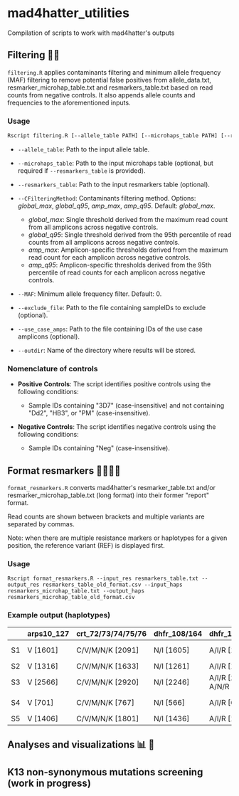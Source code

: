 # mad4hatter_utilities

Compilation of scripts to work with mad4hatter's outputs

## Filtering 💩🧹

`filtering.R` applies contaminants filtering and minimum allele frequency (MAF) filtering to remove potential false positives from allele_data.txt, resmarker_microhap_table.txt and resmarkers_table.txt based on read counts from negative controls. It also appends allele counts and frequencies to the aforementioned inputs.

### Usage

```bash
Rscript filtering.R [--allele_table PATH] [--microhaps_table PATH] [--resmarker_table PATH] [--CFilteringMethod METHOD] [--MAF VALUE] [--exclude_file PATH] [--use_case_amps PATH] [--outdir PATH]
```

- `--allele_table`: Path to the input allele table.
  
- `--microhaps_table`: Path to the input microhaps table (optional, but required if `--resmarkers_table` is provided).

- `--resmarkers_table`: Path to the input resmarkers table (optional).

- `--CFilteringMethod`: Contaminants filtering method. Options: *global_max*, *global_q95*, *amp_max*, *amp_q95*. Default: *global_max*.

  - *global_max*: Single threshold derived from the maximum read count from all amplicons across negative controls.
  - *global_q95*: Single threshold derived from the 95th percentile of read counts from all amplicons across negative controls.
  - *amp_max*: Amplicon-specific thresholds derived from the maximum read count for each amplicon across negative controls.
  - *amp_q95*: Amplicon-specific thresholds derived from the 95th percentile of read counts for each amplicon across negative controls.

- `--MAF`: Minimum allele frequency filter. Default: 0.

- `--exclude_file`: Path to the file containing sampleIDs to exclude (optional).
  
- `--use_case_amps`: Path to the file containing IDs of the use case amplicons (optional).

- `--outdir`: Name of the directory where results will be stored.

### Nomenclature of controls

- **Positive Controls**: The script identifies positive controls using the following conditions:
  - Sample IDs containing "3D7" (case-insensitive) and not containing "Dd2", "HB3", or "PM" (case-insensitive).

- **Negative Controls**: The script identifies negative controls using the following conditions:
  - Sample IDs containing "Neg" (case-insensitive).

## Format resmarkers 💅💇‍♀️✨

`format_resmarkers.R` converts mad4hatter's resmarker_table.txt and/or resmarker_microhap_table.txt (long format) into their former "report" format. 

Read counts are shown between brackets and multiple variants are separated by commas.

Note: when there are multiple resistance markers or haplotypes for a given position, the reference variant (REF) is displayed first.

### Usage

```shell
Rscript format_resmarkers.R --input_res resmarkers_table.txt --output_res resmarkers_table_old_format.csv --input_haps resmarkers_microhap_table.txt --output_haps resmarkers_microhap_table_old_format.csv
```
### Example output (haplotypes)

|              | arps10_127 | crt_72/73/74/75/76 | dhfr_108/164 | dhfr_16/51/59 | dhfr_185 | dhps_431/436/437 |
|--------------|------------|---------------------|--------------|--------------|----------|------------------|
| S1  | V [1601]   | C/V/M/N/K [2091]   | N/I [1605]   | A/I/R [1403]   | T [460]  | I/S/G [373], I/A/A [1753] |
| S2  | V [1316]   | C/V/M/N/K [1633]   | N/I [1261]   | A/I/R [1425]   | T [479]  | I/S/G [1741]     |
| S3  | V [2566]   | C/V/M/N/K [2920]   | N/I [2246]   | A/I/R [2293], A/N/R [137] | T [758]  | I/S/G [2811]     |
| S4  | V [701]    | C/V/M/N/K [767]    | N/I [566]    | A/I/R [649]    | T [298]  | I/S/G [651], I/S/A [125] |
| S5| V [1406]   | C/V/M/N/K [1801]   | N/I [1436]   | A/I/R [1223]   | [NA]     | I/S/G [1814]     |



## Analyses and visualizations 📊 👀

## K13 non-synonymous mutations screening (work in progress)
